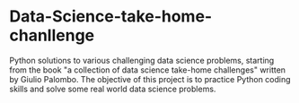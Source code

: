 # Data-Science-take-home-chanllenge
Python solutions to various challenging data science problems, starting from the book "a collection of data science take-home challenges" written by Giulio Palombo.
The objective of this project is to practice Python coding skills and solve some real world data science problems. 
